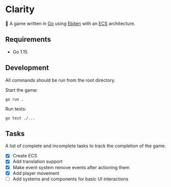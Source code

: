 # Clarity

🍤 A game written in [Go](https://golang.org) using [Ebiten](https://ebiten.org) with an [ECS](https://en.wikipedia.org/wiki/Entity_component_system) architecture.

## Requirements

- Go 1.15

## Development

All commands should be run from the root directory.

Start the game:
```
go run .
```

Run tests:
```
go test ./...
```

## Tasks

A list of complete and incomplete tasks to track the completion of the game.

- [x] Create ECS
- [x] Add translation support
- [x] Make event system remove events after actioning them
- [x] Add player movement
- [ ] Add systems and components for basic UI interactions